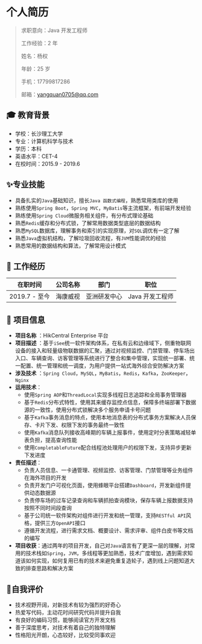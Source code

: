 # 个人简历

> 求职意向：Java 开发工程师
>
> 工作经验：2 年
>
> 姓名：杨权
>
> 年龄：25 岁
>
> 手机：17799817286
>
> 邮箱：yangquan0705@qq.com

## :mortar_board: 教育背景

- 学校：长沙理工大学
- 专业：计算机科学与技术
- 学历：本科
- 英语水平：CET-4
- 在校时间：2015.9 - 2019.6

## :sparkles:专业技能

- 具备扎实的`Java`基础知识，擅长`Java 函数式编程`，熟悉常用类库的使用
- 熟练使用`Spring Boot`，`Spring MVC`，`MyBatis`等主流框架，有前端开发经验
- 熟练使用`Spring Cloud`微服务相关组件，有分布式理论基础
- 熟悉`Redis`缓存和分布式锁，了解常用数据类型底层的数据结构
- 熟悉`MySQL`数据库，理解事务和索引的实现原理，对`SQL`调优有一定了解
- 熟悉`Java`虚拟机结构，了解垃圾回收流程，有`JVM`性能调优的经验
- 熟悉常用的数据结构和算法，了解常用设计模式

## :briefcase: 工作经历

| 在职时间    | 公司名称 | 部门                   | 职位            |
| ----------- | -------- | ---------------------- | --------------- |
| 2019.7 - 至今 | 海康威视 | 亚洲研发中心 | Java 开发工程师 |

## :page_facing_up: 项目信息

- **项目名称** ：HikCentral Enterprise 平台
- **项目描述** ：基于`iSee`统一软件架构体系，在私有云和边缘域下，侧重物联网设备的接入和轻量级物联数据的汇聚，通过对视频监控、门禁管理、停车场出入口、车辆查询、访客管理等系统进行了整合和集中管理，实现统一部署、统一配置、统一管理和统一调度，为用户提供一站式海外综合安防解决方案
- **涉及技术** ：`Spring Cloud`，`MySQL`，`MyBatis`，`Redis`，`Kafka`，`ZooKeeper`，`Nginx`
- **运用技术**：
  - 使用`Spring AOP`和`ThreadLocal`实现多线程日志追踪和全局事务管理器
  - 基于`Redis`分布式特性，使用其来缓存监控点信息，保障多终端部署下数据源的一致性，使用分布式锁解决多个服务申请卡号问题
  - 基于`Kafka`事务消息的特点，使用本地消息表的分布式事务方案解决人员保存、卡片下发、权限下发的事务最终一致性
  - 使用`Kafka`消息队列接收高峰期的车辆上报事件，使用定时分表策略减轻单表负担，提高查询性能
  - 使用`CompletableFuture`配合线程池处理用户的权限下发，支持异步更新下发进度
- **责任描述**：
  - 负责人员信息、一卡通管理、视频监控、访客管理、门禁管理等业务组件在海外项目的开发
  - 负责开发门户可视化页面，使用蜂眼平台搭建`Dashboard`，开发新组件提供动态数据源
  - 负责停车场的过车记录查询和车辆抓拍查询模块，保存车辆上报数据支持按照不同时间段查询
  - 基于公司统一软件架构对组件进行开发和统一管理，支持`RESTful API`风格，提供三方`OpenAPI`接口
  - 遵循开发流程，进行需求文档、概要设计、需求评审、组件白皮书等文档的编写
- **项目收获**：通过两年的项目开发，自己对`Java`语言有了更深一层的理解，对常用的技术栈如`Spring`，`JVM`，多线程等更加熟悉，技术广度增加，遇到需求知道该如何实现，如何复用已有的技术来避免重复造轮子，遇到线上问题知道大致的排查思路和解决方案

## :cookie:自我评价

- 技术视野开阔，对新技术有较为强烈的好奇心
- 热爱写代码，主动花时间研究代码并提升自我
- 有良好的编码习惯，能够阅读官方开发文档
- 善于深度思考，对技术有着自己的独特理解
- 性格阳光开朗，心态较好，比较受同事欢迎

